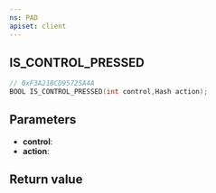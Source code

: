 ```yaml
---
ns: PAD
apiset: client
---
```

## IS_CONTROL_PRESSED

```c
// 0xF3A21BCD95725A4A
BOOL IS_CONTROL_PRESSED(int control,Hash action);
```


## Parameters
* **control**:
* **action**:

## Return value
